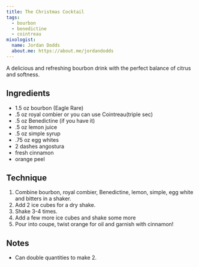 ```yaml
---
title: The Christmas Cocktail
tags:
  - bourbon
  - benedictine 
  - cointreau
mixologist:
  name: Jordan Dodds
  about.me: https://about.me/jordandodds
---
```


A delicious and refreshing bourbon drink with the perfect balance of citrus and softness.


Ingredients
-----------

* 1.5 oz bourbon (Eagle Rare)
* .5 oz royal combier or you can use Cointreau(triple sec)
* .5 oz Benedictine (if you have it)
* .5 oz lemon juice
* .5 oz simple syrup
* .75 oz egg whites
* 2 dashes angostura
* fresh cinnamon 
* orange peel

Technique
-----------

1. Combine bourbon, royal combier, Benedictine, lemon, simple, egg white and bitters in a shaker.
2. Add 2 ice cubes for a dry shake. 
3. Shake 3-4 times.
4. Add a few more ice cubes and shake some more
5. Pour into coupe, twist orange for oil and garnish with cinnamon!


Notes
-----------

* Can double quantities to make 2.
